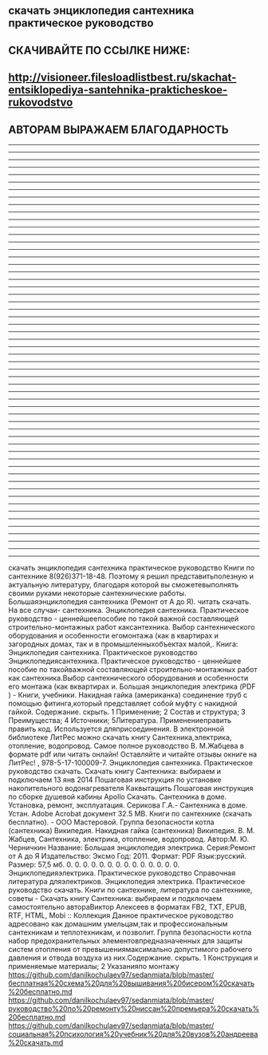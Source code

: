 скачать энциклопедия сантехника практическое руководство
--------------------------------------------------
СКАЧИВАЙТЕ ПО ССЫЛКЕ НИЖЕ:
--------------------------------------------------
http://visioneer.filesloadlistbest.ru/skachat-entsiklopediya-santehnika-prakticheskoe-rukovodstvo
--------------------------------------------------
АВТОРАМ ВЫРАЖАЕМ БЛАГОДАРНОСТЬ
--------------------------------------------------
--------------------------------------------------
--------------------------------------------------
--------------------------------------------------
--------------------------------------------------
--------------------------------------------------
--------------------------------------------------
--------------------------------------------------
--------------------------------------------------
--------------------------------------------------
--------------------------------------------------
--------------------------------------------------
--------------------------------------------------
--------------------------------------------------
--------------------------------------------------
--------------------------------------------------
--------------------------------------------------
--------------------------------------------------
--------------------------------------------------
--------------------------------------------------
--------------------------------------------------
--------------------------------------------------
--------------------------------------------------
--------------------------------------------------
--------------------------------------------------
--------------------------------------------------
--------------------------------------------------
--------------------------------------------------
--------------------------------------------------
--------------------------------------------------
--------------------------------------------------
--------------------------------------------------
--------------------------------------------------
--------------------------------------------------
--------------------------------------------------
--------------------------------------------------
--------------------------------------------------
--------------------------------------------------
--------------------------------------------------
--------------------------------------------------
--------------------------------------------------
--------------------------------------------------
--------------------------------------------------
--------------------------------------------------
--------------------------------------------------
--------------------------------------------------
--------------------------------------------------
--------------------------------------------------
--------------------------------------------------
--------------------------------------------------
--------------------------------------------------
--------------------------------------------------
--------------------------------------------------
--------------------------------------------------
--------------------------------------------------
--------------------------------------------------
--------------------------------------------------
скачать энциклопедия сантехника практическое руководство Книги по сантехнике 8(926)371-18-48.  Поэтому я решил представитьполезную и актуальную литературу, благодаря которой вы сможетевыполнять своими руками некоторые сантехнические работы. Большаяэнциклопедия сантехника (Ремонт от А до Я). читать  скачать. На все случаи- сантехника. Энциклопедия сантехника. Практическое руководство - ценнейшеепособие по такой важной составляющей строительно-монтажных работ каксантехника. Выбор сантехнического оборудования и особенности егомонтажа (как в квартирах и загородных домах, так и в промышленныхобъектах малой,. Книга: Энциклопедия сантехника. Практическое руководство Энциклопедиясантехника. Практическое руководство - ценнейшее пособие по такойважной составляющей строительно-монтажных работ как сантехника.Выбор сантехнического оборудования и особенности его монтажа (как вквартирах и. Большая энциклопедия электрика (PDF ) - Книги, учебники. Накидная гайка (американка)  соединение труб с помощью фитинга,который представляет собой муфту с накидной гайкой. Содержание. скрыть. 1 Применение; 2 Состав и структура; 3 Преимущества; 4 Источники; 5Литература. Применениеправить  править код. Используется дляприсоединения. В электронной библиотеке ЛитРес можно скачать книгу Сантехника,электрика, отопление, водопровод. Самое полное руководство В. М.Жабцева в формате pdf или читать онлaйн! Оставляйте и читайте отзывы окниге на ЛитРес! , 978-5-17-100009-7. Энциклопедия сантехника. Практическое руководство скачать. Скачать книгу Сантехника: выбираем и подключаем
13 янв 2014  Пошаговая инструкция по установке накопительного водонагревателя  Каквытащить  Пошаговая инструкция по сборке душевой кабины Apollo Скачать. Сантехника в доме. Установка, ремонт, эксплуатация. Серикова Г.А.- Сантехника в доме. Устан. Adobe Acrobat документ 32.5 MB. Книги по сантехнике (скачать бесплатно). - ООО Мастеровой. Группа безопасности котла (сантехника)  Википедия. Накидная гайка (сантехника)  Википедия. В. М. Жабцев, Сантехника, электрика, отопление, водопровод. Автор:М. Ю. Черничкин Название: Большая энциклопедия электрика. Серия:Ремонт от А до Я Издательство: Эксмо Год: 2011. Формат: PDF Язык:русский. Размер: 57,5 мб. 0. 0. 0. 0. 0. 0. 0. 0. 0. 0. 0. 0. 0. 0. Энциклопедияэлектрика. Практическое руководство  Справочная литература дляэлектриков. Энциклопедия электрика. Практическое руководство скачать. Книги по сантехнике, литература по сантехнике, советы -
Скачать книгу Сантехника: выбираем и подключаем самостоятельно автораВиктор Алексеев в форматах FB2, TXT, EPUB, RTF, HTML, Mobi :: Коллекция Данное практическое руководство адресовано как домашним умельцам,так и профессиональным сантехникам и теплотехникам, и позволит. Группа безопасности котла  набор предохранительных элементовпредназначенных для защиты систем отопления от превышениямаксимально допустимого рабочего давления и отвода воздуха из них.Содержание. скрыть. 1 Конструкция и применяемые материалы; 2 Указанияпо монтажу
https://github.com/danilkochulaev97/sedanmiata/blob/master/бесплатная%20схема%20для%20вышивания%20бисером%20скачать%20бесплатно.md
https://github.com/danilkochulaev97/sedanmiata/blob/master/руководство%20по%20ремонту%20ниссан%20премьера%20скачать%20бесплатно.md
https://github.com/danilkochulaev97/sedanmiata/blob/master/социальная%20психология%20учебник%20для%20вузов%20андреева%20скачать.md